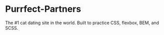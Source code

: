 # Purrfect-Partners

The #1 cat dating site in the world. Built to practice CSS, flexbox, BEM, and SCSS.
